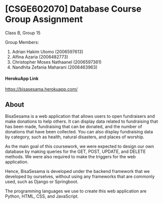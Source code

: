 # [CSGE602070] Database Course Group Assignment

Class B, Group 15

Group Members:
1. Adrian Hakim Utomo (2006597613)
2. Alfina Azaria (2006482773)
3. Christopher Moses Nathaanel (2006597361)
4. Nandhita Zefania Maharani (2006463963)



#### HerokuApp Link
https://bisasesama.herokuapp.com/

## About

BisaSesama is a web application that allows users to open fundraisers and make donations to help others. It can display data related to fundraising that has been made, fundraising that can be donated, and the number of donations that have been collected. You can also display fundraising data by category, such as health, natural disasters, and places of worship.

As the main goal of this coursework, we were expected to design our own database by making queries for the GET, POST, UPDATE, and DELETE methods. We were also required to make the triggers for the web application.

Hence, BisaSesama is developed under the backend framework that we developed by ourselves, without using any frameworks that are commonly used, such as Django or Springboot.

The programming languages we use to create this web application are Python, HTML, CSS, and JavaScript. 
